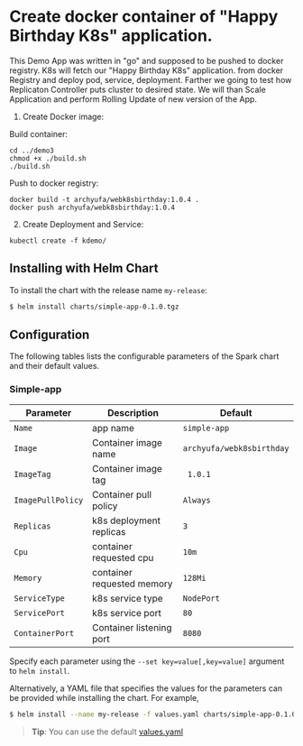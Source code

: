 # Create docker container of "Happy Birthday K8s" application.
This Demo App was written in "go" and supposed to be pushed to docker registry.
K8s will fetch our "Happy Birthday K8s" application. from docker Registry
and deploy pod, service, deployment. Farther we going to test how Replicaton
Controller puts cluster to desired state. We will than Scale Application and
perform Rolling Update of new version of the App.

1. Create Docker image:

 Build container:

```
cd ../demo3
chmod +x ./build.sh
./build.sh
```

 Push to docker registry:

```
docker build -t archyufa/webk8sbirthday:1.0.4 .
docker push archyufa/webk8sbirthday:1.0.4
```

2. Create Deployment and Service:

`kubectl create -f kdemo/`


## Installing with Helm Chart

To install the chart with the release name `my-release`:

```bash
$ helm install charts/simple-app-0.1.0.tgz
```

## Configuration

The following tables lists the configurable parameters of the Spark chart and their default values.

### Simple-app

|       Parameter       |           Description            |                         Default                          |
|-----------------------|----------------------------------|----------------------------------------------------------|
| `Name`            | app name                         | `simple-app`                                                |
| `Image`           | Container image name             | `archyufa/webk8sbirthday`                               |
| `ImageTag`        | Container image tag              | ` 1.0.1`                                                     |
| `ImagePullPolicy` | Container pull policy            | `Always`                                                     |
| `Replicas`        | k8s deployment replicas          | `3`                                                          |
| `Cpu`             | container requested cpu          | `10m`                                                        |
| `Memory`          | container requested memory       | `128Mi`                                                      |
| `ServiceType`     | k8s service type                 | `NodePort`                                               |
| `ServicePort`     | k8s service port                 | `80`                                                         |
| `ContainerPort`   | Container listening port         | `8080`                                                       |

Specify each parameter using the `--set key=value[,key=value]` argument to `helm install`.

Alternatively, a YAML file that specifies the values for the parameters can be provided while installing the chart. For example,

```bash
$ helm install --name my-release -f values.yaml charts/simple-app-0.1.0.tgz
```

> **Tip**: You can use the default [values.yaml](values.yaml)
